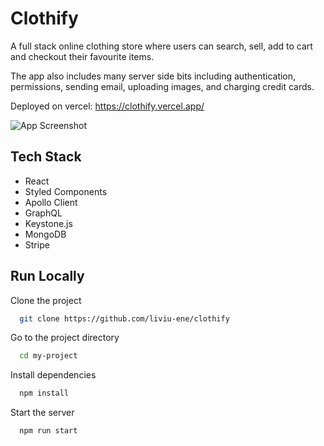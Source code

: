 
# Clothify

A full stack online clothing store where users can search, sell, add to cart and checkout their favourite items.

The app also includes many server side bits including authentication, permissions, sending email, uploading images, and charging credit cards.

Deployed on vercel: https://clothify.vercel.app/

![App Screenshot](https://i.imgur.com/Fd1hikD.png)

## Tech Stack

- React
- Styled Components
- Apollo Client
- GraphQL
- Keystone.js
- MongoDB
- Stripe


## Run Locally

Clone the project

```bash
  git clone https://github.com/liviu-ene/clothify
```

Go to the project directory

```bash
  cd my-project
```

Install dependencies

```bash
  npm install
```

Start the server

```bash
  npm run start
```

